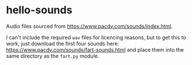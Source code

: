 # hello-sounds

Audio files sourced from https://www.pacdv.com/sounds/index.html.

I can't include the required `wav` files for licencing reasons, but to get this to work, just download the first four
sounds here: https://www.pacdv.com/sounds/fart-sounds.html and place them into the same directory as the `fart.py`
module.

